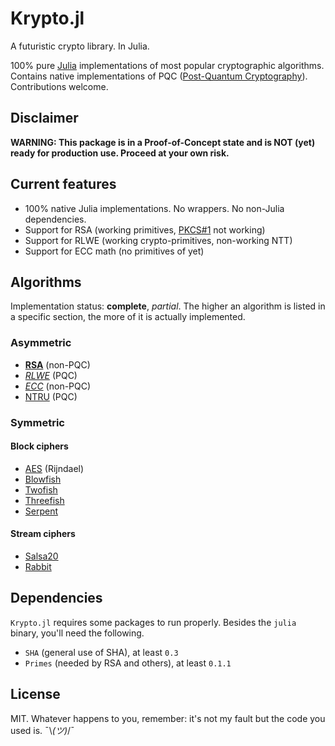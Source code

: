 Krypto.jl
=========
A futuristic crypto library. In Julia.

100% pure [Julia](https://github.com/JuliaLang/julia) implementations of most popular cryptographic algorithms. Contains native implementations of PQC ([Post-Quantum Cryptography](https://en.wikipedia.org/wiki/Post-quantum_cryptography)). Contributions welcome.

## Disclaimer
**WARNING: This package is in a Proof-of-Concept state and is NOT (yet) ready for production use. Proceed at your own risk.**

## Current features
- 100% native Julia implementations. No wrappers. No non-Julia dependencies.
- Support for RSA (working primitives, [PKCS#1](https://en.wikipedia.org/wiki/PKCS_1) not working)
- Support for RLWE (working crypto-primitives, non-working NTT)
- Support for ECC math (no primitives of yet)

## Algorithms
Implementation status: **complete**, *partial*. The higher an algorithm is listed in a specific section, the more of it is actually implemented.

### Asymmetric
- [**RSA**](https://en.wikipedia.org/wiki/RSA_(cryptosystem)) (non-PQC)
- [*RLWE*](https://en.wikipedia.org/wiki/Ring_Learning_with_Errors) (PQC)
- [*ECC*](https://en.wikipedia.org/wiki/Elliptic_curve_cryptography) (non-PQC)
- [NTRU](https://en.wikipedia.org/wiki/NTRU) (PQC)

### Symmetric
#### Block ciphers
- [AES](https://en.wikipedia.org/wiki/Advanced_Encryption_Standard) (Rijndael)
- [Blowfish](https://en.wikipedia.org/wiki/Blowfish_(cipher))
- [Twofish](https://en.wikipedia.org/wiki/Twofish)
- [Threefish](https://en.wikipedia.org/wiki/Threefish)
- [Serpent](https://en.wikipedia.org/wiki/Serpent_(cipher))

#### Stream ciphers
- [Salsa20](https://en.wikipedia.org/wiki/Salsa20)
- [Rabbit](https://en.wikipedia.org/wiki/Rabbit_(cipher))

## Dependencies
`Krypto.jl` requires some packages to run properly. Besides the `julia` binary, you'll need the following.
- `SHA` (general use of SHA), at least `0.3`
- `Primes` (needed by RSA and others), at least `0.1.1`

## License
MIT. Whatever happens to you, remember: it's not my fault but the code you used is. ¯\\_(ツ)_/¯
